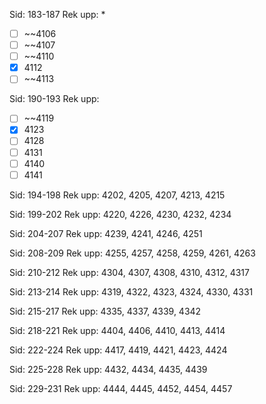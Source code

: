 Sid: 183-187
Rek upp: *
- [ ] ~~4106
- [ ] ~~4107
- [ ] ~~4110
- [x] 4112
- [ ] ~~4113
 
Sid: 190-193
Rek upp:
- [ ] ~~4119
- [x] 4123
- [ ] 4128
- [ ] 4131
- [ ] 4140
- [ ] 4141

Sid: 194-198
Rek upp: 4202, 4205, 4207, 4213, 4215

Sid: 199-202
Rek upp: 4220, 4226, 4230, 4232, 4234

Sid: 204-207
Rek upp: 4239, 4241, 4246, 4251

Sid: 208-209
Rek upp: 4255, 4257, 4258, 4259, 4261, 4263

Sid: 210-212
Rek upp: 4304, 4307, 4308, 4310, 4312, 4317

Sid: 213-214
Rek upp: 4319, 4322, 4323, 4324, 4330, 4331

Sid: 215-217
Rek upp: 4335, 4337, 4339, 4342

Sid: 218-221
Rek upp: 4404, 4406, 4410, 4413, 4414

Sid: 222-224
Rek upp: 4417, 4419, 4421, 4423, 4424

Sid: 225-228
Rek upp: 4432, 4434, 4435, 4439

Sid: 229-231
Rek upp: 4444, 4445, 4452, 4454, 4457
